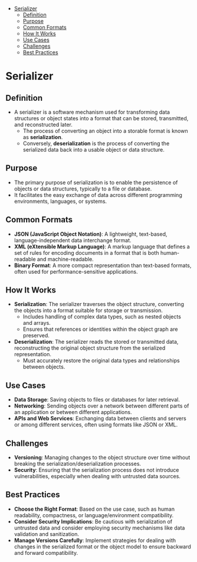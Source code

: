 
- [Serializer](#serializer)
  - [Definition](#definition)
  - [Purpose](#purpose)
  - [Common Formats](#common-formats)
  - [How It Works](#how-it-works)
  - [Use Cases](#use-cases)
  - [Challenges](#challenges)
  - [Best Practices](#best-practices)


# Serializer

## Definition
- A serializer is a software mechanism used for transforming data structures or object states into a format that can be stored, transmitted, and reconstructed later.
  - The process of converting an object into a storable format is known as **serialization**.
  - Conversely, **deserialization** is the process of converting the serialized data back into a usable object or data structure.

## Purpose
- The primary purpose of serialization is to enable the persistence of objects or data structures, typically to a file or database.
- It facilitates the easy exchange of data across different programming environments, languages, or systems.

## Common Formats
- **JSON (JavaScript Object Notation)**: A lightweight, text-based, language-independent data interchange format.
- **XML (eXtensible Markup Language)**: A markup language that defines a set of rules for encoding documents in a format that is both human-readable and machine-readable.
- **Binary Format**: A more compact representation than text-based formats, often used for performance-sensitive applications.

## How It Works
- **Serialization**: The serializer traverses the object structure, converting the objects into a format suitable for storage or transmission.
  - Includes handling of complex data types, such as nested objects and arrays.
  - Ensures that references or identities within the object graph are preserved.
- **Deserialization**: The serializer reads the stored or transmitted data, reconstructing the original object structure from the serialized representation.
  - Must accurately restore the original data types and relationships between objects.

## Use Cases
- **Data Storage**: Saving objects to files or databases for later retrieval.
- **Networking**: Sending objects over a network between different parts of an application or between different applications.
- **APIs and Web Services**: Exchanging data between clients and servers or among different services, often using formats like JSON or XML.

## Challenges
- **Versioning**: Managing changes to the object structure over time without breaking the serialization/deserialization processes.
- **Security**: Ensuring that the serialization process does not introduce vulnerabilities, especially when dealing with untrusted data sources.

## Best Practices
- **Choose the Right Format**: Based on the use case, such as human readability, compactness, or language/environment compatibility.
- **Consider Security Implications**: Be cautious with serialization of untrusted data and consider employing security mechanisms like data validation and sanitization.
- **Manage Versions Carefully**: Implement strategies for dealing with changes in the serialized format or the object model to ensure backward and forward compatibility.
